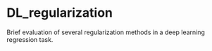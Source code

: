 # DL_regularization
 Brief evaluation of several regularization methods in a deep learning regression task.
